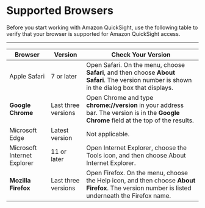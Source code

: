 # Supported Browsers<a name="supported-browsers"></a>

Before you start working with Amazon QuickSight, use the following table to verify that your browser is supported for Amazon QuickSight access\.


****  

| Browser | Version | Check Your Version | 
| --- | --- | --- | 
|  Apple Safari  |  7 or later  |  Open Safari\. On the menu, choose **Safari**, and then choose **About Safari**\. The version number is shown in the dialog box that displays\.  | 
|   **Google Chrome**   |  Last three versions  |  Open Chrome and type **chrome://version** in your address bar\. The version is in the **Google Chrome** field at the top of the results\.  | 
|  Microsoft Edge  |  Latest version  |  Not applicable\.  | 
|  Microsoft Internet Explorer  |  11 or later  | Open Internet Explorer, choose the Tools icon, and then choose About Internet Explorer\. | 
|   **Mozilla Firefox**   |  Last three versions  |  Open Firefox\. On the menu, choose the Help icon, and then choose **About Firefox**\. The version number is listed underneath the Firefox name\.  | 